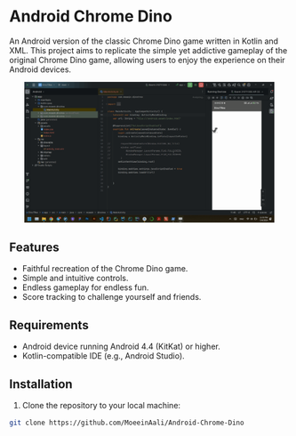 # Android Chrome Dino

An Android version of the classic Chrome Dino game written in Kotlin and XML. This project aims to replicate the simple yet addictive gameplay of the original Chrome Dino game, allowing users to enjoy the experience on their Android devices.

<p align="center">
  <img src="Animation.gif" alt="App Screenshot" width="450"/>
</p>


## Features

- Faithful recreation of the Chrome Dino game.
- Simple and intuitive controls.
- Endless gameplay for endless fun.
- Score tracking to challenge yourself and friends.

## Requirements

- Android device running Android 4.4 (KitKat) or higher.
- Kotlin-compatible IDE (e.g., Android Studio).

## Installation

1. Clone the repository to your local machine:

```bash
git clone https://github.com/MoeeinAali/Android-Chrome-Dino
```
